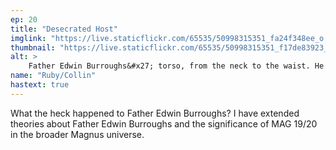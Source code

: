 ```yaml
---
ep: 20
title: "Desecrated Host"
imglink: "https://live.staticflickr.com/65535/50998315351_fa24f348ee_o.jpg"
thumbnail: "https://live.staticflickr.com/65535/50998315351_f17de83923_q.jpg"
alt: >
    Father Edwin Burroughs&#x27; torso, from the neck to the waist. He is wearing a catholic priest&#x27;s robe with a high round collar, including a yellow stole - the only colour present - and has a crucifix hanging from his neck.
name: "Ruby/Collin"
hastext: true
---
```

What the heck happened to Father Edwin Burroughs? I have extended theories about Father Edwin Burroughs and the significance of MAG 19/20 in the broader Magnus universe.